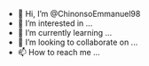 - 👋 Hi, I’m @ChinonsoEmmanuel98
- 👀 I’m interested in ...
- 🌱 I’m currently learning ...
- 💞️ I’m looking to collaborate on ...
- 📫 How to reach me ...

<!---
ChinonsoEmmanuel98/ChinonsoEmmanuel98 is a ✨ special ✨ repository because its `README.md` (this file) appears on your GitHub profile.
You can click the Preview link to take a look a
t your changes.
--->
